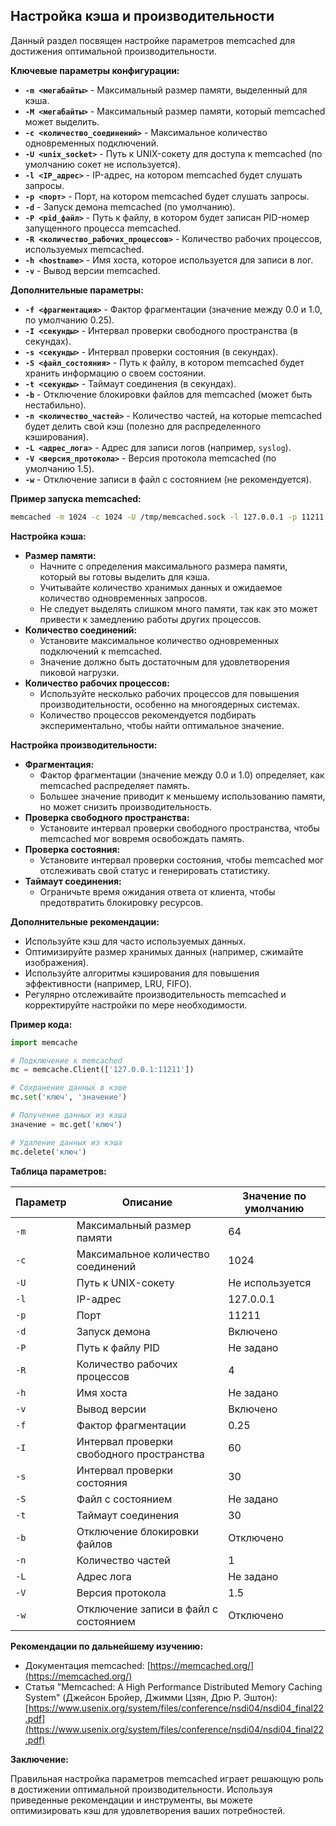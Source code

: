 ## Настройка кэша и производительности

Данный раздел посвящен настройке параметров memcached для достижения оптимальной производительности. 

**Ключевые параметры конфигурации:**

* **`-m <мегабайты>`** - Максимальный размер памяти, выделенный для кэша. 
* **`-M <мегабайты>`** - Максимальный размер памяти, который memcached может выделить. 
* **`-c <количество_соединений>`** - Максимальное количество одновременных подключений.
* **`-U <unix_socket>`** - Путь к UNIX-сокету для доступа к memcached (по умолчанию сокет не используется).
* **`-l <IP_адрес>`** - IP-адрес, на котором memcached будет слушать запросы.
* **`-p <порт>`** - Порт, на котором memcached будет слушать запросы. 
* **`-d`** - Запуск демона memcached (по умолчанию).
* **`-P <pid_файл>`** - Путь к файлу, в котором будет записан PID-номер запущенного процесса memcached.
* **`-R <количество_рабочих_процессов>`** - Количество рабочих процессов, используемых memcached. 
* **`-h <hostname>`** - Имя хоста, которое используется для записи в лог.
* **`-v`** - Вывод версии memcached.

**Дополнительные параметры:**

* **`-f <фрагментация>`** - Фактор фрагментации (значение между 0.0 и 1.0, по умолчанию 0.25). 
* **`-I <секунды>`** - Интервал проверки свободного пространства (в секундах).
* **`-s <секунды>`** - Интервал проверки состояния (в секундах).
* **`-S <файл_состояния>`** - Путь к файлу, в котором memcached будет хранить информацию о своем состоянии.
* **`-t <секунды>`** - Таймаут соединения (в секундах).
* **`-b`** - Отключение блокировки файлов для memcached (может быть нестабильно).
* **`-n <количество_частей>`** - Количество частей, на которые memcached будет делить свой кэш (полезно для распределенного кэширования).
* **`-L <адрес_лога>`** - Адрес для записи логов (например, `syslog`).
* **`-V <версия_протокола>`** - Версия протокола memcached (по умолчанию 1.5).
* **`-w`** - Отключение записи в файл с состоянием (не рекомендуется).

**Пример запуска memcached:**

```bash
memcached -m 1024 -c 1024 -U /tmp/memcached.sock -l 127.0.0.1 -p 11211 -d -P /var/run/memcached.pid -R 4
```

**Настройка кэша:**

* **Размер памяти:** 
    * Начните с определения максимального размера памяти, который вы готовы выделить для кэша. 
    * Учитывайте количество хранимых данных и ожидаемое количество одновременных запросов.
    * Не следует выделять слишком много памяти, так как это может привести к замедлению работы других процессов. 
* **Количество соединений:**
    * Установите максимальное количество одновременных подключений к memcached. 
    * Значение должно быть достаточным для удовлетворения пиковой нагрузки.
* **Количество рабочих процессов:**
    * Используйте несколько рабочих процессов для повышения производительности, особенно на многоядерных системах. 
    * Количество процессов рекомендуется подбирать экспериментально, чтобы найти оптимальное значение.

**Настройка производительности:**

* **Фрагментация:**
    * Фактор фрагментации (значение между 0.0 и 1.0) определяет, как memcached распределяет память. 
    * Большее значение приводит к меньшему использованию памяти, но может снизить производительность.
* **Проверка свободного пространства:**
    * Установите интервал проверки свободного пространства, чтобы memcached мог вовремя освобождать память. 
* **Проверка состояния:**
    * Установите интервал проверки состояния, чтобы memcached мог отслеживать свой статус и генерировать статистику.
* **Таймаут соединения:**
    * Ограничьте время ожидания ответа от клиента, чтобы предотвратить блокировку ресурсов.

**Дополнительные рекомендации:**

* Используйте кэш для часто используемых данных. 
* Оптимизируйте размер хранимых данных (например, сжимайте изображения). 
* Используйте алгоритмы кэширования для повышения эффективности (например, LRU, FIFO).
* Регулярно отслеживайте производительность memcached и корректируйте настройки по мере необходимости.

**Пример кода:**

```python
import memcache

# Подключение к memcached
mc = memcache.Client(['127.0.0.1:11211'])

# Сохранение данных в кэше
mc.set('ключ', 'значение')

# Получение данных из кэша
значение = mc.get('ключ')

# Удаление данных из кэша
mc.delete('ключ')
```

**Таблица параметров:**

| Параметр | Описание | Значение по умолчанию |
|---|---|---|
| `-m` | Максимальный размер памяти | 64 |
| `-c` | Максимальное количество соединений | 1024 |
| `-U` | Путь к UNIX-сокету | Не используется |
| `-l` | IP-адрес | 127.0.0.1 |
| `-p` | Порт | 11211 |
| `-d` | Запуск демона | Включено |
| `-P` | Путь к файлу PID | Не задано |
| `-R` | Количество рабочих процессов | 4 |
| `-h` | Имя хоста | Не задано |
| `-v` | Вывод версии | Включено |
| `-f` | Фактор фрагментации | 0.25 |
| `-I` | Интервал проверки свободного пространства | 60 |
| `-s` | Интервал проверки состояния | 30 |
| `-S` | Файл с состоянием | Не задано |
| `-t` | Таймаут соединения | 30 |
| `-b` | Отключение блокировки файлов | Отключено |
| `-n` | Количество частей | 1 |
| `-L` | Адрес лога | Не задано |
| `-V` | Версия протокола | 1.5 |
| `-w` | Отключение записи в файл с состоянием | Отключено |

**Рекомендации по дальнейшему изучению:**

* Документация memcached: [https://memcached.org/](https://memcached.org/)
* Статья "Memcached: A High Performance Distributed Memory Caching System" (Джейсон Бройер, Джимми Цзян, Дрю Р. Эштон): [https://www.usenix.org/system/files/conference/nsdi04/nsdi04_final22.pdf](https://www.usenix.org/system/files/conference/nsdi04/nsdi04_final22.pdf)

**Заключение:**

Правильная настройка параметров memcached играет решающую роль в достижении оптимальной производительности. Используя приведенные рекомендации и инструменты, вы можете оптимизировать кэш для удовлетворения ваших потребностей. 
